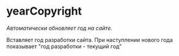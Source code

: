 yearCopyright
=========
*Автоматически обновляет год на сайте.*

Вставляет год разработки сайта. При наступлении нового года показывает "год разработки - текущий год"